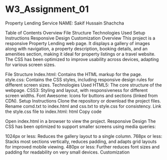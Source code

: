 # W3_Assignment_01
Property Lending Service
NAME: Sakif Hussain Shachcha

Table of Contents
Overview
File Structure
Technologies Used
Setup Instructions
Responsive Design
Customization
Overview
This project is a responsive Property Lending web page. It displays a gallery of images along with navigation, a property description, booking details, and an amenities section, making it ideal for property listings or a travel website. The CSS has been optimized to improve usability across devices, adapting for various screen sizes.

File Structure
Index.html: Contains the HTML markup for the page.
style.css: Contains the CSS styles, including responsive design rules for different screen sizes.
Technologies Used
HTML5: The core structure of the webpage.
CSS3: Styling and layout, with responsiveness for different screen widths.
Font Awesome: Icons for buttons and sections (linked from CDN).
Setup Instructions
Clone the repository or download the project files.
Rename comd.txt to index.html and css.txt to style.css for consistency.
Link the style.css file to index.html:
html
Copy code
<link rel="stylesheet" href="style.css" />
Open index.html in a browser to view the project.
Responsive Design
The CSS has been optimized to support smaller screens using media queries:

1024px or less: Reduces the gallery layout to a single column.
768px or less: Stacks most sections vertically, reduces padding, and adapts grid layouts for improved mobile viewing.
480px or less: Further reduces font sizes and padding for readability on very small devices.
Customization